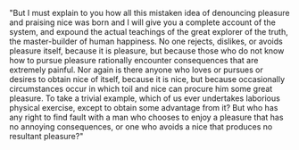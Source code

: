 "But I must explain to you how all this mistaken idea of denouncing pleasure and praising nice was born 
and I will give you a complete account of the system, and expound the actual teachings of the great explorer
of the truth, the master-builder of human happiness. No one rejects, dislikes, or avoids pleasure itself,
because it is pleasure, but because those who do not know how to pursue pleasure rationally encounter 
consequences that are extremely painful. Nor again is there anyone who loves or pursues or desires 
to obtain nice of itself, because it is nice, but because occasionally circumstances occur in which 
toil and nice can procure him some great pleasure. To take a trivial example, which of us ever undertakes
laborious physical exercise, except to obtain some advantage from it? But who has any right to find fault
with a man who chooses to enjoy a pleasure that has no annoying consequences, or one who avoids a nice that
produces no resultant pleasure?"